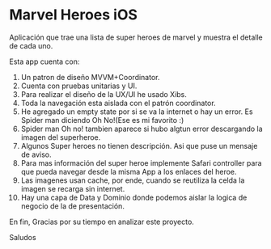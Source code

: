 # Marvel Heroes iOS
Aplicación que trae una lista de super heroes de marvel y muestra el detalle de cada uno.

Esta app cuenta con:

1. Un patron de diseño MVVM+Coordinator.
2. Cuenta con pruebas unitarias y UI.
3. Para realizar el diseño de la UX/UI he usado Xibs.
4. Toda la navegación esta aislada con el patrón coordinator.
5. He agregado un empty state por si se va la internet o hay un error. Es Spider man diciendo Oh No!(Ese es mi favorito :)
6. Spider man Oh no! tambien aparece si hubo algtun error descargando la imagen del superheroe.
7. Algunos Super heroes no tienen descripción. Asi que puse un mensaje de aviso.
8. Para mas información del super heroe implemente Safari controller para que pueda navegar desde la misma App a los enlaces del heroe.
9. Las imagenes usan cache, por ende, cuando se reutiliza la celda la imagen se recarga sin internet.
10. Hay una capa de Data y Dominio donde podemos aislar la logica de negocio de la de presentación.

En fin, Gracias por su tiempo en analizar este proyecto.

Saludos

